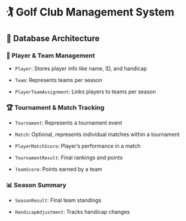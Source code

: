 # 🏌️ Golf Club Management System

## 🧱 Database Architecture

### 🧍 Player & Team Management

- `Player`: Stores player info like name, ID, and handicap

- `Team`: Represents teams per season

- `PlayerTeamAssignment`: Links players to teams per season

### 🏆 Tournament & Match Tracking

- `Tournament`: Represents a tournament event

- `Match`: Optional, represents individual matches within a tournament

- `PlayerMatchScore`: Player’s performance in a match

- `TournamentResult`: Final rankings and points

- `TeamScore`: Points earned by a team

### 📊 Season Summary

- `SeasonResult`: Final team standings

- `HandicapAdjustment`: Tracks handicap changes